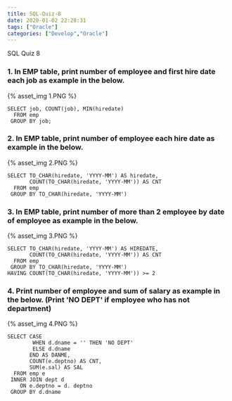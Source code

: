 ```yaml
---
title: SQL-Quiz-8
date: 2020-01-02 22:28:31
tags: ["Oracle"]
categories: ["Develop","Oracle"]
---
```


SQL Quiz 8

<!-- more -->

### 1. In EMP table, print number of employee and first hire date each job as example in the below.
{% asset_img 1.PNG %}

~~~
SELECT job, COUNT(job), MIN(hiredate)
  FROM emp
 GROUP BY job;
~~~

### 2. In EMP table, print number of employee each hire date as example in the below.
{% asset_img 2.PNG %}

~~~
SELECT TO_CHAR(hiredate, 'YYYY-MM') AS hiredate,
       COUNT(TO_CHAR(hiredate, 'YYYY-MM')) AS CNT
  FROM emp
 GROUP BY TO_CHAR(hiredate, 'YYYY-MM')
~~~

### 3. In EMP table, print number of more than 2 employee by date of employee as example in the below.
{% asset_img 3.PNG %}

~~~
SELECT TO_CHAR(hiredate, 'YYYY-MM') AS HIREDATE,
       COUNT(TO_CHAR(hiredate, 'YYYY-MM')) AS CNT
  FROM emp
 GROUP BY TO_CHAR(hiredate, 'YYYY-MM')
HAVING COUNT(TO_CHAR(hiredate, 'YYYY-MM')) >= 2
~~~

### 4. Print number of employee and sum of salary as example in the below. (Print 'NO DEPT' if employee who has not department)
{% asset_img 4.PNG %}

~~~
SELECT CASE
        WHEN d.dname = '' THEN 'NO DEPT'
        ELSE d.dname
       END AS DANME,
       COUNT(e.deptno) AS CNT,
       SUM(e.sal) AS SAL
  FROM emp e
 INNER JOIN dept d
    ON e.deptno = d. deptno
 GROUP BY d.dname
~~~
